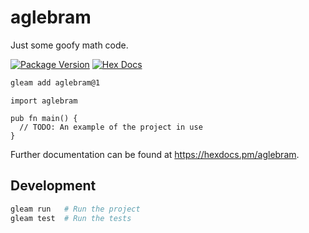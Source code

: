 # aglebram

Just some goofy math code.

[![Package Version](https://img.shields.io/hexpm/v/aglebram)](https://hex.pm/packages/aglebram)
[![Hex Docs](https://img.shields.io/badge/hex-docs-ffaff3)](https://hexdocs.pm/aglebram/)

```sh
gleam add aglebram@1
```
```gleam
import aglebram

pub fn main() {
  // TODO: An example of the project in use
}
```

Further documentation can be found at <https://hexdocs.pm/aglebram>.

## Development

```sh
gleam run   # Run the project
gleam test  # Run the tests
```
